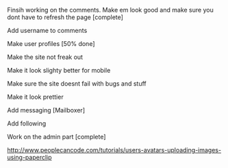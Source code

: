 Finsih working on the comments. Make em look good and make sure you dont have to refresh the page [complete]

Add username to comments

Make user profiles [50% done]

Make the site not freak out

Make it look slighty better for mobile

Make sure the site doesnt fail with bugs and stuff

Make it look prettier

Add messaging [Mailboxer]

Add following

Work on the admin part [complete]

http://www.peoplecancode.com/tutorials/users-avatars-uploading-images-using-paperclip
